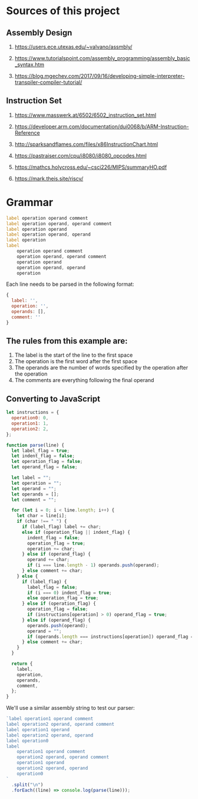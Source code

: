 # Sources of this project

## Assembly Design

1. https://users.ece.utexas.edu/~valvano/assmbly/

2. https://www.tutorialspoint.com/assembly_programming/assembly_basic_syntax.htm

3. https://blog.mgechev.com/2017/09/16/developing-simple-interpreter-transpiler-compiler-tutorial/

## Instruction Set

1. https://www.masswerk.at/6502/6502_instruction_set.html

2. https://developer.arm.com/documentation/dui0068/b/ARM-Instruction-Reference

3. http://sparksandflames.com/files/x86InstructionChart.html

4. https://pastraiser.com/cpu/i8080/i8080_opcodes.html

5. https://mathcs.holycross.edu/~csci226/MIPS/summaryHO.pdf

6. https://mark.theis.site/riscv/

# Grammar

```asm
label operation operand comment
label operation operand, operand comment
label operation operand
label operation operand, operand
label operation
label
    operation operand comment
    operation operand, operand comment
    operation operand
    operation operand, operand
    operation

```

Each line needs to be parsed in the following format:

```js
{
  label: '',
  operation: '',
  operands: [],
  comment: ''
}
```

## The rules from this example are:

1. The label is the start of the line to the first space
2. The operation is the first word after the first space
3. The operands are the number of words specified by the operation after the operation
4. The comments are everything following the final operand

## Converting to JavaScript

```js
let instructions = {
  operation0: 0,
  operation1: 1,
  operation2: 2,
};
```

```js
function parse(line) {
  let label_flag = true;
  let indent_flag = false;
  let operation_flag = false;
  let operand_flag = false;

  let label = "";
  let operation = "";
  let operand = "";
  let operands = [];
  let comment = "";

  for (let i = 0; i < line.length; i++) {
    let char = line[i];
    if (char !== " ") {
      if (label_flag) label += char;
      else if (operation_flag || indent_flag) {
        indent_flag = false;
        operation_flag = true;
        operation += char;
      } else if (operand_flag) {
        operand += char;
        if (i === line.length - 1) operands.push(operand);
      } else comment += char;
    } else {
      if (label_flag) {
        label_flag = false;
        if (i === 0) indent_flag = true;
        else operation_flag = true;
      } else if (operation_flag) {
        operation_flag = false;
        if (instructions[operation] > 0) operand_flag = true;
      } else if (operand_flag) {
        operands.push(operand);
        operand = "";
        if (operands.length === instructions[operation]) operand_flag = false;
      } else comment += char;
    }
  }

  return {
    label,
    operation,
    operands,
    comment,
  };
}
```

We'll use a similar assembly string to test our parser:

```js
`label operation1 operand comment
label operation2 operand, operand comment
label operation1 operand
label operation2 operand, operand
label operation0
label
    operation1 operand comment
    operation2 operand, operand comment
    operation1 operand
    operation2 operand, operand
    operation0
`
  .split("\n")
  .forEach((line) => console.log(parse(line)));
```
